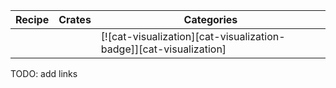 | Recipe | Crates | Categories |
|--------|--------|------------|
|  |  | [![cat-visualization][cat-visualization-badge]][cat-visualization] |

<div class="hidden">
TODO: add links
</div>
